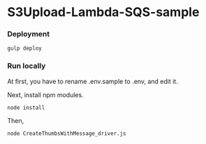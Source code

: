 # S3Upload-Lambda-SQS-sample

### Deployment

```
gulp deploy
```

### Run locally

At first, you have to rename .env.sample to .env, and edit it.

Next, install npm modules.

```
node install
```

Then,

```
node CreateThumbsWithMessage_driver.js
```
